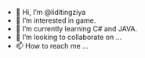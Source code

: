 - 👋 Hi, I’m @liditingziya
- 👀 I’m interested in game.
- 🌱 I’m currently learning C# and JAVA.
- 💞️ I’m looking to collaborate on ...
- 📫 How to reach me ...

<!---
liditingziya/liditingziya is a ✨ special ✨ repository because its `README.md` (this file) appears on your GitHub profile.
You can click the Preview link to take a look at your changes.
--->
